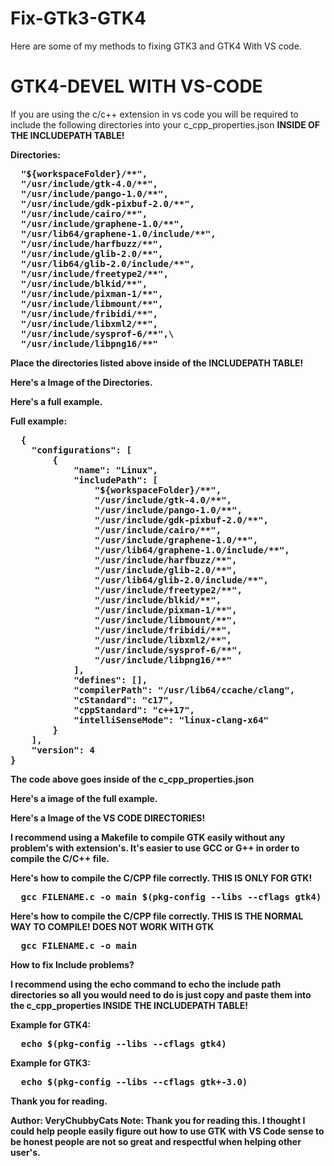 # Fix-GTk3-GTK4
Here are some of my methods to fixing GTK3 and GTK4 With VS code.

# GTK4-DEVEL WITH VS-CODE

If you are using the c/c++ extension in vs code you will be required to include the following directories into your c_cpp_properties.json <strong>INSIDE OF THE INCLUDEPATH TABLE!<strong/>

<strong>Directories: <strong/>
<pre>
  "${workspaceFolder}/**",
  "/usr/include/gtk-4.0/**",
  "/usr/include/pango-1.0/**",
  "/usr/include/gdk-pixbuf-2.0/**",
  "/usr/include/cairo/**",
  "/usr/include/graphene-1.0/**",
  "/usr/lib64/graphene-1.0/include/**",
  "/usr/include/harfbuzz/**",
  "/usr/include/glib-2.0/**",
  "/usr/lib64/glib-2.0/include/**",
  "/usr/include/freetype2/**",
  "/usr/include/blkid/**",
  "/usr/include/pixman-1/**",
  "/usr/include/libmount/**",
  "/usr/include/fribidi/**",
  "/usr/include/libxml2/**",
  "/usr/include/sysprof-6/**",\
  "/usr/include/libpng16/**"
</pre>
Place the directories listed above inside of the <strong>INCLUDEPATH TABLE!<strong/>

Here's a Image of the Directories.





Here's a full example.




<strong>Full example: <strong/>
<pre>
  {
    "configurations": [
        {
            "name": "Linux",
            "includePath": [
                "${workspaceFolder}/**",
                "/usr/include/gtk-4.0/**",
                "/usr/include/pango-1.0/**",
                "/usr/include/gdk-pixbuf-2.0/**",
                "/usr/include/cairo/**",
                "/usr/include/graphene-1.0/**",
                "/usr/lib64/graphene-1.0/include/**",
                "/usr/include/harfbuzz/**",
                "/usr/include/glib-2.0/**",
                "/usr/lib64/glib-2.0/include/**",
                "/usr/include/freetype2/**",
                "/usr/include/blkid/**",
                "/usr/include/pixman-1/**",
                "/usr/include/libmount/**",
                "/usr/include/fribidi/**",
                "/usr/include/libxml2/**",
                "/usr/include/sysprof-6/**",
                "/usr/include/libpng16/**"
            ],
            "defines": [],
            "compilerPath": "/usr/lib64/ccache/clang",
            "cStandard": "c17",
            "cppStandard": "c++17",
            "intelliSenseMode": "linux-clang-x64"
        }
    ],
    "version": 4
}
</pre>

The code above goes inside of the <strong>c_cpp_properties.json<strong/>

Here's a image of the full example.




Here's a Image of the <strong>VS CODE DIRECTORIES!<strong/>





I recommend using a <strong>Makefile<strong/> to compile GTK easily without any problem's with extension's. It's easier to use GCC or G++ in order to compile the C/C++ file.

Here's how to compile the C/CPP file correctly. <strong>THIS IS ONLY FOR GTK!<strong/>

<pre>
  gcc FILENAME.c -o main $(pkg-config --libs --cflags gtk4)
</pre>

Here's how to compile the C/CPP file correctly. <strong>THIS IS THE NORMAL WAY TO COMPILE! DOES NOT WORK WITH GTK<strong/>

<pre>
  gcc FILENAME.c -o main
</pre>

How to fix Include problems?

I recommend using the <strong>echo<strong/> command to <strong>echo<strong/> the include path directories so all you would need to do is just copy and paste them into the <strong>c_cpp_properties INSIDE THE INCLUDEPATH TABLE!<strong/>

<strong>Example for GTK4: <strong/>

<pre>
  echo $(pkg-config --libs --cflags gtk4)
</pre>

<strong>Example for GTK3: <strong/>

<pre>
  echo $(pkg-config --libs --cflags gtk+-3.0)
</pre>

Thank you for reading.

Author: VeryChubbyCats
Note: Thank you for reading this. I thought I could help people easily figure out how to use GTK with VS Code sense to be honest people are not so great and respectful when helping other user's.
